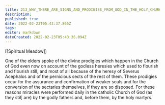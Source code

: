 ```yaml
---
title: 213_WHY_THERE_ARE_SIGNS_AND_PRODIGIES_FROM_GOD_IN_THE_HOLY_CHURCH
description: 
published: true
date: 2022-02-23T05:43:37.865Z
tags: 
editor: markdown
dateCreated: 2022-02-23T05:43:36.094Z
---
```


[[Spiritual Meadow]]
 
One of the elders spoke of the divine prodigies which happen in the Church of God even now on account of the godless heresies which used to flourish and flourish still, and most of all because of the heresy of Severus Acephalos and of the pernicious sects of the rest of them. These prodigies occur for the assurance and confirmation of weaker souls and for the conversion of the sectaries themselves, if they are so disposed. For these reasons miracles were performed daily in the catholic Church of God (as they stil] are) by the godly fathers and, before them, by the holy martyrs.
